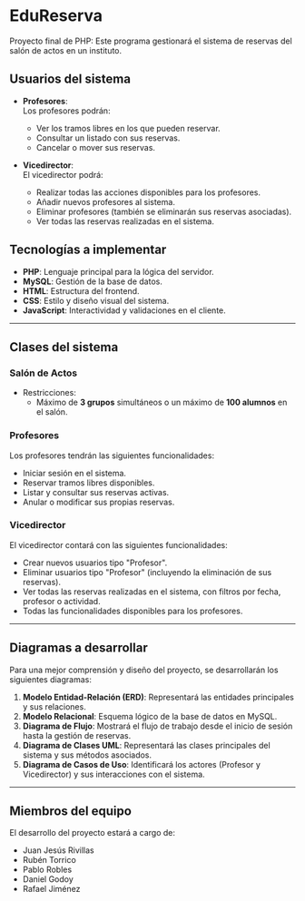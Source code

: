 # **EduReserva**

Proyecto final de PHP: Este programa gestionará el sistema de reservas del salón de actos en un instituto.

## **Usuarios del sistema**
- **Profesores**:  
  Los profesores podrán:
  - Ver los tramos libres en los que pueden reservar.
  - Consultar un listado con sus reservas.
  - Cancelar o mover sus reservas.

- **Vicedirector**:  
  El vicedirector podrá:
  - Realizar todas las acciones disponibles para los profesores.
  - Añadir nuevos profesores al sistema.
  - Eliminar profesores (también se eliminarán sus reservas asociadas).
  - Ver todas las reservas realizadas en el sistema.

## **Tecnologías a implementar**
- **PHP**: Lenguaje principal para la lógica del servidor.
- **MySQL**: Gestión de la base de datos.
- **HTML**: Estructura del frontend.
- **CSS**: Estilo y diseño visual del sistema.
- **JavaScript**: Interactividad y validaciones en el cliente.

---

## **Clases del sistema**

### **Salón de Actos**
- Restricciones:
  - Máximo de **3 grupos** simultáneos o un máximo de **100 alumnos** en el salón.

### **Profesores**
Los profesores tendrán las siguientes funcionalidades:
- Iniciar sesión en el sistema.
- Reservar tramos libres disponibles.
- Listar y consultar sus reservas activas.
- Anular o modificar sus propias reservas.

### **Vicedirector**
El vicedirector contará con las siguientes funcionalidades:
- Crear nuevos usuarios tipo "Profesor".
- Eliminar usuarios tipo "Profesor" (incluyendo la eliminación de sus reservas).
- Ver todas las reservas realizadas en el sistema, con filtros por fecha, profesor o actividad.
- Todas las funcionalidades disponibles para los profesores.

---

## **Diagramas a desarrollar**
Para una mejor comprensión y diseño del proyecto, se desarrollarán los siguientes diagramas:
1. **Modelo Entidad-Relación (ERD)**: Representará las entidades principales y sus relaciones.
2. **Modelo Relacional**: Esquema lógico de la base de datos en MySQL.
3. **Diagrama de Flujo**: Mostrará el flujo de trabajo desde el inicio de sesión hasta la gestión de reservas.
4. **Diagrama de Clases UML**: Representará las clases principales del sistema y sus métodos asociados.
5. **Diagrama de Casos de Uso**: Identificará los actores (Profesor y Vicedirector) y sus interacciones con el sistema.

---

## **Miembros del equipo**
El desarrollo del proyecto estará a cargo de:
- Juan Jesús Rivillas
- Rubén Torrico
- Pablo Robles
- Daniel Godoy
- Rafael Jiménez
